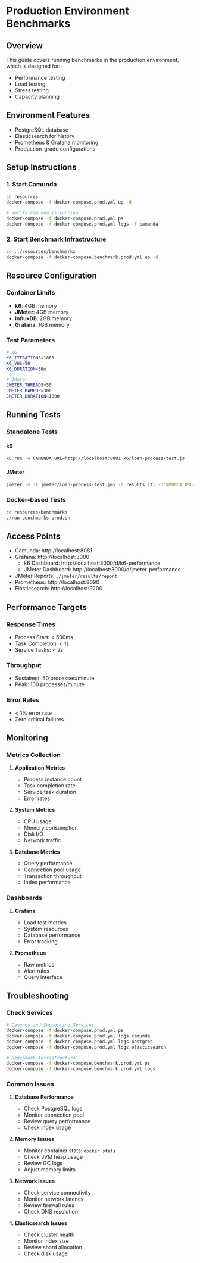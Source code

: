# Production Environment Benchmarks

## Overview
This guide covers running benchmarks in the production environment, which is designed for:
- Performance testing
- Load testing
- Stress testing
- Capacity planning

## Environment Features
- PostgreSQL database
- Elasticsearch for history
- Prometheus & Grafana monitoring
- Production-grade configurations

## Setup Instructions

### 1. Start Camunda
```bash
cd resources
docker-compose -f docker-compose.prod.yml up -d

# Verify Camunda is running
docker-compose -f docker-compose.prod.yml ps
docker-compose -f docker-compose.prod.yml logs -f camunda
```

### 2. Start Benchmark Infrastructure
```bash
cd ../resources/benchmarks
docker-compose -f docker-compose.benchmark.prod.yml up -d
```

## Resource Configuration

### Container Limits
- **k6**: 4GB memory
- **JMeter**: 4GB memory
- **InfluxDB**: 2GB memory
- **Grafana**: 1GB memory

### Test Parameters
```bash
# k6
K6_ITERATIONS=1000
K6_VUS=50
K6_DURATION=30m

# JMeter
JMETER_THREADS=50
JMETER_RAMPUP=300
JMETER_DURATION=1800
```

## Running Tests

### Standalone Tests

#### k6
```bash
k6 run -e CAMUNDA_URL=http://localhost:8081 k6/loan-process-test.js
```

#### JMeter
```bash
jmeter -n -t jmeter/loan-process-test.jmx -l results.jtl -JCAMUNDA_URL=http://localhost:8081
```

### Docker-based Tests
```bash
cd resources/benchmarks
./run-benchmarks-prod.sh
```

## Access Points
- Camunda: http://localhost:8081
- Grafana: http://localhost:3000
  - k6 Dashboard: http://localhost:3000/d/k6-performance
  - JMeter Dashboard: http://localhost:3000/d/jmeter-performance
- JMeter Reports: `./jmeter/results/report`
- Prometheus: http://localhost:9090
- Elasticsearch: http://localhost:9200

## Performance Targets

### Response Times
- Process Start: < 500ms
- Task Completion: < 1s
- Service Tasks: < 2s

### Throughput
- Sustained: 50 processes/minute
- Peak: 100 processes/minute

### Error Rates
- < 1% error rate
- Zero critical failures

## Monitoring

### Metrics Collection
1. **Application Metrics**
   - Process instance count
   - Task completion rate
   - Service task duration
   - Error rates

2. **System Metrics**
   - CPU usage
   - Memory consumption
   - Disk I/O
   - Network traffic

3. **Database Metrics**
   - Query performance
   - Connection pool usage
   - Transaction throughput
   - Index performance

### Dashboards
1. **Grafana**
   - Load test metrics
   - System resources
   - Database performance
   - Error tracking

2. **Prometheus**
   - Raw metrics
   - Alert rules
   - Query interface

## Troubleshooting

### Check Services
```bash
# Camunda and Supporting Services
docker-compose -f docker-compose.prod.yml ps
docker-compose -f docker-compose.prod.yml logs camunda
docker-compose -f docker-compose.prod.yml logs postgres
docker-compose -f docker-compose.prod.yml logs elasticsearch

# Benchmark Infrastructure
docker-compose -f docker-compose.benchmark.prod.yml ps
docker-compose -f docker-compose.benchmark.prod.yml logs
```

### Common Issues
1. **Database Performance**
   - Check PostgreSQL logs
   - Monitor connection pool
   - Review query performance
   - Check index usage

2. **Memory Issues**
   - Monitor container stats: `docker stats`
   - Check JVM heap usage
   - Review GC logs
   - Adjust memory limits

3. **Network Issues**
   - Check service connectivity
   - Monitor network latency
   - Review firewall rules
   - Check DNS resolution

4. **Elasticsearch Issues**
   - Check cluster health
   - Monitor index size
   - Review shard allocation
   - Check disk usage
